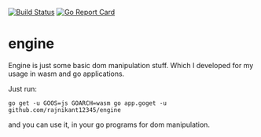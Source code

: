 
[![Build Status](https://travis-ci.org/rajnikant12345/engine.svg?branch=master)](https://travis-ci.org/rajnikant12345/engine)  [![Go Report Card](https://goreportcard.com/badge/github.com/rajnikant12345/engine)](https://travis-ci.org/rajnikant12345/engine)



# engine

Engine is just some basic dom manipulation stuff. Which I developed for my usage in wasm and go applications.

Just run:

`go get -u GOOS=js GOARCH=wasm go app.goget -u github.com/rajnikant12345/engine`

and you can use it, in your go programs for dom manipulation.
